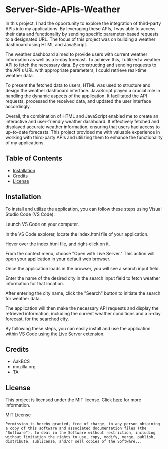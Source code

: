 # Server-Side-APIs-Weather

In this project, I had the opportunity to explore the integration of third-party APIs into my applications. By leveraging these APIs, I was able to access their data and functionality by sending specific parameter-based requests to a designated URL. The focus of this project was on building a weather dashboard using HTML and JavaScript.

The weather dashboard aimed to provide users with current weather information as well as a 5-day forecast. To achieve this, I utilized a weather API to fetch the necessary data. By constructing and sending requests to the API's URL with appropriate parameters, I could retrieve real-time weather data.

To present the fetched data to users, HTML was used to structure and design the weather dashboard interface. JavaScript played a crucial role in handling the dynamic aspects of the application. It facilitated the API requests, processed the received data, and updated the user interface accordingly.

Overall, the combination of HTML and JavaScript enabled me to create an interactive and user-friendly weather dashboard. It effectively fetched and displayed accurate weather information, ensuring that users had access to up-to-date forecasts. This project provided me with valuable experience in working with third-party APIs and utilizing them to enhance the functionality of my applications.


## Table of Contents 

- [Installation](#installation)
- [Credits](#credits)
- [License](#license)

## Installation

To install and utilize the application, you can follow these steps using Visual Studio Code (VS Code):

Launch VS Code on your computer.

In the VS Code explorer, locate the index.html file of your application.

Hover over the index.html file, and right-click on it.

From the context menu, choose "Open with Live Server." This action will open your application in your default web browser.

Once the application loads in the browser, you will see a search input field.

Enter the name of the desired city in the search input field to fetch weather information for that location.

After entering the city name, click the "Search" button to initiate the search for weather data.

The application will then make the necessary API requests and display the retrieved information, including the current weather conditions and a 5-day forecast, for the searched city.

By following these steps, you can easily install and use the application within VS Code using the Live Server extension.

## Credits 

- AakBCS 
- mozilla.org
- TA 

## License

This project is licensed under the MIT license. Click [here](https://opensource.org/licenses/MIT) for more information.

MIT License

    Permission is hereby granted, free of charge, to any person obtaining a copy of this software and associated documentation files (the "Software"), to deal in the Software without restriction, including without limitation the rights to use, copy, modify, merge, publish, distribute, sublicense, and/or sell copies of the Software...